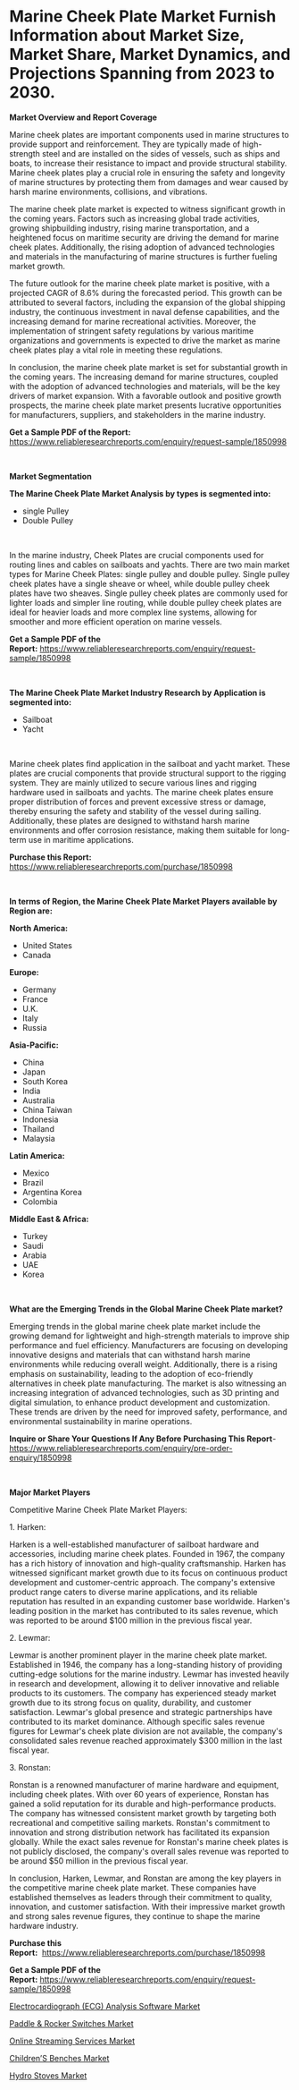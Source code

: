<p><h1>Marine Cheek Plate Market Furnish Information about Market Size, Market Share, Market Dynamics, and Projections Spanning from 2023 to 2030.</h1></p><p><strong>Market Overview and Report Coverage</strong></p>
<p><p>Marine cheek plates are important components used in marine structures to provide support and reinforcement. They are typically made of high-strength steel and are installed on the sides of vessels, such as ships and boats, to increase their resistance to impact and provide structural stability. Marine cheek plates play a crucial role in ensuring the safety and longevity of marine structures by protecting them from damages and wear caused by harsh marine environments, collisions, and vibrations.</p><p>The marine cheek plate market is expected to witness significant growth in the coming years. Factors such as increasing global trade activities, growing shipbuilding industry, rising marine transportation, and a heightened focus on maritime security are driving the demand for marine cheek plates. Additionally, the rising adoption of advanced technologies and materials in the manufacturing of marine structures is further fueling market growth.</p><p>The future outlook for the marine cheek plate market is positive, with a projected CAGR of 8.6% during the forecasted period. This growth can be attributed to several factors, including the expansion of the global shipping industry, the continuous investment in naval defense capabilities, and the increasing demand for marine recreational activities. Moreover, the implementation of stringent safety regulations by various maritime organizations and governments is expected to drive the market as marine cheek plates play a vital role in meeting these regulations.</p><p>In conclusion, the marine cheek plate market is set for substantial growth in the coming years. The increasing demand for marine structures, coupled with the adoption of advanced technologies and materials, will be the key drivers of market expansion. With a favorable outlook and positive growth prospects, the marine cheek plate market presents lucrative opportunities for manufacturers, suppliers, and stakeholders in the marine industry.</p></p>
<p><strong>Get a Sample PDF of the Report:</strong> <a href="https://www.reliableresearchreports.com/enquiry/request-sample/1850998">https://www.reliableresearchreports.com/enquiry/request-sample/1850998</a></p>
<p>&nbsp;</p>
<p><strong>Market Segmentation</strong></p>
<p><strong>The Marine Cheek Plate Market Analysis by types is segmented into:</strong></p>
<p><ul><li>single Pulley</li><li>Double Pulley</li></ul></p>
<p>&nbsp;</p>
<p><p>In the marine industry, Cheek Plates are crucial components used for routing lines and cables on sailboats and yachts. There are two main market types for Marine Cheek Plates: single pulley and double pulley. Single pulley cheek plates have a single sheave or wheel, while double pulley cheek plates have two sheaves. Single pulley cheek plates are commonly used for lighter loads and simpler line routing, while double pulley cheek plates are ideal for heavier loads and more complex line systems, allowing for smoother and more efficient operation on marine vessels.</p></p>
<p><strong>Get a Sample PDF of the Report:</strong>&nbsp;<a href="https://www.reliableresearchreports.com/enquiry/request-sample/1850998">https://www.reliableresearchreports.com/enquiry/request-sample/1850998</a></p>
<p>&nbsp;</p>
<p><strong>The Marine Cheek Plate Market Industry Research by Application is segmented into:</strong></p>
<p><ul><li>Sailboat</li><li>Yacht</li></ul></p>
<p>&nbsp;</p>
<p><p>Marine cheek plates find application in the sailboat and yacht market. These plates are crucial components that provide structural support to the rigging system. They are mainly utilized to secure various lines and rigging hardware used in sailboats and yachts. The marine cheek plates ensure proper distribution of forces and prevent excessive stress or damage, thereby ensuring the safety and stability of the vessel during sailing. Additionally, these plates are designed to withstand harsh marine environments and offer corrosion resistance, making them suitable for long-term use in maritime applications.</p></p>
<p><strong>Purchase this Report:</strong>&nbsp; <a href="https://www.reliableresearchreports.com/purchase/1850998">https://www.reliableresearchreports.com/purchase/1850998</a></p>
<p>&nbsp;</p>
<p><strong>In terms of Region, the Marine Cheek Plate Market Players available by Region are:</strong></p>
<p>
    <p> <strong> North America: </strong>
        <ul>
            <li>United States</li>
            <li>Canada</li>
        </ul>
        </p> 
    <p> <strong> Europe: </strong>
        <ul>
            <li>Germany</li>
            <li>France</li>
            <li>U.K.</li>
            <li>Italy</li>
            <li>Russia</li>
        </ul>
        </p> 
    <p> <strong> Asia-Pacific: </strong>
        <ul>
            <li>China</li>
            <li>Japan</li>
            <li>South Korea</li>
            <li>India</li>
            <li>Australia</li>
            <li>China Taiwan</li>
            <li>Indonesia</li>
            <li>Thailand</li>
            <li>Malaysia</li>
        </ul>
        </p> 
    <p> <strong> Latin America: </strong>
        <ul>
            <li>Mexico</li>
            <li>Brazil</li>
            <li>Argentina Korea</li>
            <li>Colombia</li>
        </ul>
        </p> 
    <p> <strong> Middle East & Africa: </strong>
        <ul>
            <li>Turkey</li>
            <li>Saudi</li>
            <li>Arabia</li>
            <li>UAE</li>
            <li>Korea</li>
        </ul>
    </p>
    </p>
<p>&nbsp;</p>
<p><strong>What are the Emerging Trends in the Global Marine Cheek Plate market?</strong></p>
<p><p>Emerging trends in the global marine cheek plate market include the growing demand for lightweight and high-strength materials to improve ship performance and fuel efficiency. Manufacturers are focusing on developing innovative designs and materials that can withstand harsh marine environments while reducing overall weight. Additionally, there is a rising emphasis on sustainability, leading to the adoption of eco-friendly alternatives in cheek plate manufacturing. The market is also witnessing an increasing integration of advanced technologies, such as 3D printing and digital simulation, to enhance product development and customization. These trends are driven by the need for improved safety, performance, and environmental sustainability in marine operations.</p></p>
<p><strong>Inquire or Share Your Questions If Any Before Purchasing This Report</strong>- <a href="https://www.reliableresearchreports.com/enquiry/pre-order-enquiry/1850998">https://www.reliableresearchreports.com/enquiry/pre-order-enquiry/1850998</a></p>
<p>&nbsp;</p>
<p><strong>Major Market Players</strong></p>
<p><p>Competitive Marine Cheek Plate Market Players:</p><p>1. Harken:</p><p>Harken is a well-established manufacturer of sailboat hardware and accessories, including marine cheek plates. Founded in 1967, the company has a rich history of innovation and high-quality craftsmanship. Harken has witnessed significant market growth due to its focus on continuous product development and customer-centric approach. The company's extensive product range caters to diverse marine applications, and its reliable reputation has resulted in an expanding customer base worldwide. Harken's leading position in the market has contributed to its sales revenue, which was reported to be around $100 million in the previous fiscal year.</p><p>2. Lewmar:</p><p>Lewmar is another prominent player in the marine cheek plate market. Established in 1946, the company has a long-standing history of providing cutting-edge solutions for the marine industry. Lewmar has invested heavily in research and development, allowing it to deliver innovative and reliable products to its customers. The company has experienced steady market growth due to its strong focus on quality, durability, and customer satisfaction. Lewmar's global presence and strategic partnerships have contributed to its market dominance. Although specific sales revenue figures for Lewmar's cheek plate division are not available, the company's consolidated sales revenue reached approximately $300 million in the last fiscal year.</p><p>3. Ronstan:</p><p>Ronstan is a renowned manufacturer of marine hardware and equipment, including cheek plates. With over 60 years of experience, Ronstan has gained a solid reputation for its durable and high-performance products. The company has witnessed consistent market growth by targeting both recreational and competitive sailing markets. Ronstan's commitment to innovation and strong distribution network has facilitated its expansion globally. While the exact sales revenue for Ronstan's marine cheek plates is not publicly disclosed, the company's overall sales revenue was reported to be around $50 million in the previous fiscal year.</p><p>In conclusion, Harken, Lewmar, and Ronstan are among the key players in the competitive marine cheek plate market. These companies have established themselves as leaders through their commitment to quality, innovation, and customer satisfaction. With their impressive market growth and strong sales revenue figures, they continue to shape the marine hardware industry.</p></p>
<p><strong>Purchase this Report:</strong>&nbsp;&nbsp;<a href="https://www.reliableresearchreports.com/purchase/1850998">https://www.reliableresearchreports.com/purchase/1850998</a></p>
<p></p>
<p><strong>Get a Sample PDF of the Report:</strong>&nbsp;<a href="https://www.reliableresearchreports.com/enquiry/request-sample/1850998">https://www.reliableresearchreports.com/enquiry/request-sample/1850998</a></p>
<p><p><a href="https://medium.com/@nettieboyle84/electrocardiograph-ecg-analysis-software-market-focuses-on-market-share-size-and-projected-f0b1866b6a2e">Electrocardiograph (ECG) Analysis Software Market</a></p><p><a href="https://www.linkedin.com/pulse/paddle-amp-rocker-switches-market-research-report-unlocks-qgilf/">Paddle & Rocker Switches Market</a></p><p><a href="https://github.com/deliacustodio40/Market-Research-Report-List-1/blob/main/online-streaming-services-market.md">Online Streaming Services Market</a></p><p><a href="https://github.com/scarol104/Market-Research-Report-List-1/blob/main/childrens-benches-market.md">Children’S Benches Market</a></p><p><a href="https://www.linkedin.com/pulse/hydro-stoves-market-size-growth-forecast-from-2023-2030-xnmaf/">Hydro Stoves Market</a></p></p>